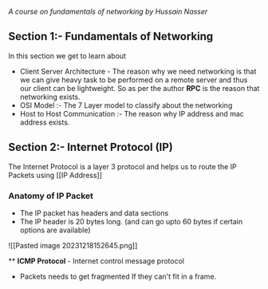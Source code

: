*A course on fundamentals of networking by Hussain Nasser*

## Section 1:- Fundamentals of Networking

In this section we get to learn about 
- Client Server Architecture - 
	  The reason why we need networking is that we can give heavy task to be performed on a remote server and thus our client can be lightweight. So as per the author **RPC** is the reason that networking exists.
- OSI Model :-
	  The 7 Layer model to classify about the networking
- Host to Host Communication :-
	  The reason why IP address and mac address exists.

## Section 2:- Internet Protocol (IP)

The Internet Protocol is a layer 3 protocol and helps us to route the IP Packets using [[IP Address]]

### Anatomy of IP Packet
- The IP packet has headers and data sections
- The IP header is 20 bytes long. (and can go upto 60 bytes if certain options are available)

![[Pasted image 20231218152645.png]]

** **ICMP Protocol** - Internet control message protocol

- Packets needs to get fragmented If they can't fit in a frame.